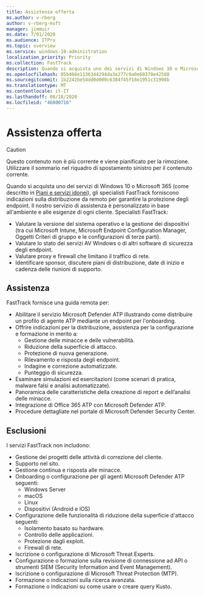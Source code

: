 ```yaml
---
title: Assistenza offerta
ms.author: v-rberg
author: v-rberg-msft
manager: jimmuir
ms.date: 7/01/2020
ms.audience: ITPro
ms.topic: overview
ms.service: windows-10-administration
localization_priority: Priority
ms.collection: FastTrack
description: Quando si acquista uno dei servizi di Windows 10 o Microsoft 365, gli specialisti FastTrack forniscono indicazioni sulla distribuzione da remoto per garantire la protezione degli endpoint. Il nostro servizio di assistenza è personalizzato in base all'ambiente e alle esigenze di ogni cliente.
ms.openlocfilehash: 05b466e1136344294da3e277c9a0e60370e42588
ms.sourcegitcommit: 1b2242be54dd0d000c6384f45f18e1951c31998b
ms.translationtype: MT
ms.contentlocale: it-IT
ms.lasthandoff: 08/18/2020
ms.locfileid: "46800716"
---
```

# <a name="assistance-offered"></a>Assistenza offerta  

> [!CAUTION]
> Questo contenuto non è più corrente e viene pianificato per la rimozione. Utilizzare il sommario nel riquadro di spostamento sinistro per il contenuto corrente.

Quando si acquista uno dei servizi di Windows 10 o Microsoft 365 (come descritto in [Piani e servizi idonei](M365-eligible-services-and-plans.md)), gli specialisti FastTrack forniscono indicazioni sulla distribuzione da remoto per garantire la protezione degli endpoint. Il nostro servizio di assistenza è personalizzato in base all'ambiente e alle esigenze di ogni cliente. Specialisti FastTrack:
- Valutare la versione del sistema operativo e la gestione dei dispositivi (tra cui Microsoft Intune, Microsoft Endpoint Configuration Manager, Oggetti Criteri di gruppo e le configurazioni di terze parti).
- Valutare lo stato dei servizi AV Windows o di altri software di sicurezza degli endpoint.
- Valutare proxy e firewall che limitano il traffico di rete.
- Identificare sponsor, discutere piani di distribuzione, date di inizio e cadenza delle riunioni di supporto.

## <a name="assistance"></a>Assistenza

FastTrack fornisce una guida remota per:
- Abilitare il servizio Microsoft Defender ATP illustrando come distribuire un profilo di agente ATP mediante un endpoint per l'onboarding.
- Offrire indicazioni per la distribuzione, assistenza per la configurazione e formazione in merito a:
    - Gestione delle minacce e delle vulnerabilità.
    - Riduzione della superficie di attacco.
    - Protezione di nuova generazione.
    - Rilevamento e risposta degli endpoint.
    - Indagine e correzione automatizzate.
    - Punteggio di sicurezza.
- Esaminare simulazioni ed esercitazioni (come scenari di pratica, malware falsi e analisi automatizzate).
- Panoramica delle caratteristiche della creazione di report e dell’analisi delle minacce.
- Integrazione di Office 365 ATP con Microsoft Defender ATP.
- Procedure dettagliate nel portale di Microsoft Defender Security Center.

## <a name="out-of-scope"></a>Esclusioni

I servizi FastTrack non includono:
- Gestione dei progetti delle attività di correzione del cliente.
- Supporto nel sito.
- Gestione continua e risposta alle minacce.
- Onboarding o configurazione per gli agenti Microsoft Defender ATP seguenti:
   - Windows Server
   - macOS
   - Linux
   - Dispositivi (Android e iOS)
- Configurazione delle funzionalità di riduzione della superficie d'attacco seguenti:
    - Isolamento basato su hardware.
    - Controllo delle applicazioni.
    - Protezione dagli exploit.
    - Firewall di rete.
- Iscrizione o configurazione di Microsoft Threat Experts.
- Configurazione o formazione sulla revisione di connessione ad API o strumenti SIEM (Security Information and Event Management).
- Iscrizione o configurazione di Microsoft Threat Protection (MTP).
- Formazione o indicazioni sulla ricerca avanzata.
- Formazione o indicazioni su come usare o creare query Kusto.
